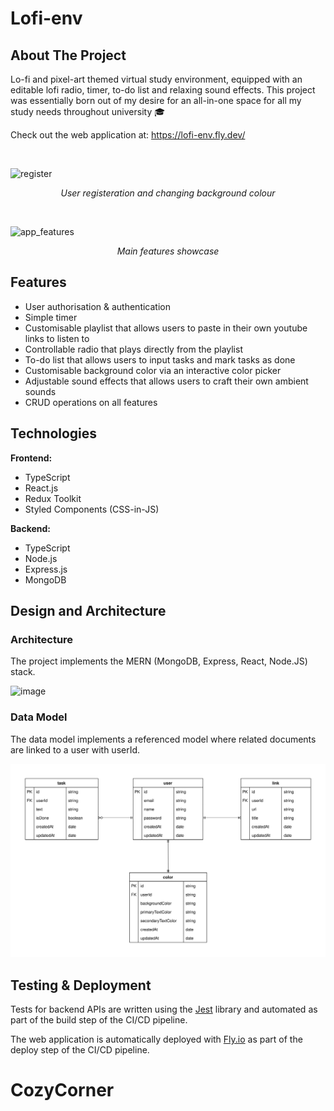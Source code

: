 # Lofi-env

## About The Project

Lo-fi and pixel-art themed virtual study environment, equipped with an editable lofi radio, timer, to-do list and relaxing sound effects. This project was essentially born out of my desire for an all-in-one space for all my study needs throughout university 🎓

Check out the web application at: https://lofi-env.fly.dev/

<br>

![register](https://user-images.githubusercontent.com/57848315/177245668-6e97a562-cce1-435b-91cb-2e9deb8a0d5b.gif)
<p align = "center">
<i>User registeration and changing background colour</i>
</p>

<br>

![app_features](https://user-images.githubusercontent.com/57848315/177245674-e939ca06-0755-40a9-85e8-b89c75efd833.gif)
<p align = "center">
<i>Main features showcase</i>
</p>

## Features

- User authorisation & authentication
- Simple timer
- Customisable playlist that allows users to paste in their own youtube links to listen to
- Controllable radio that plays directly from the playlist
- To-do list that allows users to input tasks and mark tasks as done
- Customisable background color via an interactive color picker
- Adjustable sound effects that allows users to craft their own ambient sounds
- CRUD operations on all features

## Technologies

**Frontend:**

- TypeScript
- React.js
- Redux Toolkit
- Styled Components (CSS-in-JS)

**Backend:**

- TypeScript
- Node.js
- Express.js
- MongoDB

## Design and Architecture

### Architecture
The project implements the MERN (MongoDB, Express, React, Node.JS) stack.

![image](https://user-images.githubusercontent.com/57848315/177243647-85737f56-d0b9-46bc-abe2-28073cc2b943.png)


### Data Model
The data model implements a referenced model where related documents are linked to a user with userId.

![Alt text](/images/Data%20Model.svg)

## Testing & Deployment
Tests for backend APIs are written using the [Jest](https://jestjs.io/) library and automated as part of the build step of the CI/CD pipeline.

The web application is automatically deployed with [Fly.io](https://fly.io/) as part of the deploy step of the CI/CD pipeline.

# CozyCorner
